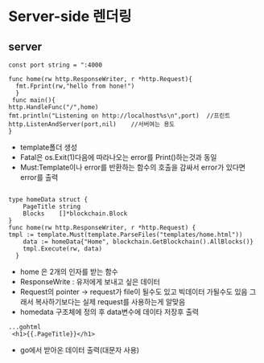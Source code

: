 # Server-side 렌더링

## server
```
const port string = ":4000

func home(rw http.ResponseWriter, r *http.Request){ 
  fmt.Fprint(rw,"hello from hone!")
  }
 func main(){
http.HandleFunc("/",home) 
fmt.println("Listening on http://localhost%s\n",port)  //프린트
http.ListenAndServer(port,nil)    //서버여는 용도
}
```
- template폴더 생성
- Fatal은 os.Exit(1)다음에 따라나오는 error를 Print()하는것과 동일
- Must:Template이나 error를 반환하는 함수의 호출을 감싸서 error가 있다면 error를 출력



```

type homeData struct {
	PageTitle string
	Blocks    []*blockchain.Block
}
func home(rw http.ResponseWriter, r *http.Request) {
tmpl := template.Must(template.ParseFiles("templates/home.html"))
	data := homeData{"Home", blockchain.GetBlockchain().AllBlocks()}
	tmpl.Execute(rw, data)
  }
```
- home 은 2개의 인자를 받는 함수 
- ResponseWrite : 유저에게 보내고 싶은 데이터
- Request의 pointer -> request가 file이 될수도 있고 빅데이터 가될수도 있음 그래서 복사하기보다는 실제 request를 사용하는게 알맞음
- homedata 구조체에 정의 후 data변수에 데이타 저장후 출력
```
...gohtml
 <h1>{{.PageTitle}}</h1>
```
- go에서 받아온 데이터 출력(대문자 사용)
